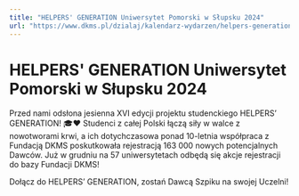 ```yaml
---
title: "HELPERS' GENERATION Uniwersytet Pomorski w Słupsku 2024"
url: "https://www.dkms.pl/dzialaj/kalendarz-wydarzen/helpers-generation-uniwersytet-pomorski-slupsku-zima2024"
---
```


# HELPERS' GENERATION Uniwersytet Pomorski w Słupsku 2024

Przed nami odsłona jesienna XVI edycji projektu studenckiego HELPERS’ GENERATION! 🎓❤️ Studenci z całej Polski łączą siły w walce z nowotworami krwi, a ich dotychczasowa ponad 10\-letnia współpraca z Fundacją DKMS poskutkowała rejestracją 163 000 nowych potencjalnych Dawców. Już w grudniu na 57 uniwersytetach odbędą się akcje rejestracji do bazy Fundacji DKMS!


Dołącz do HELPERS’ GENERATION, zostań Dawcą Szpiku na swojej Uczelni!


